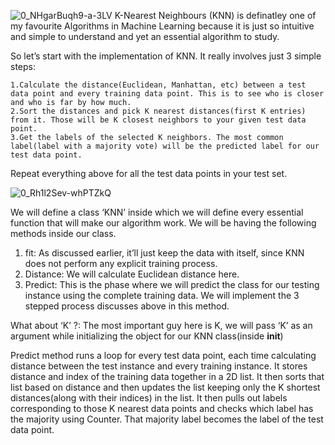 ![0_NHgarBuqh9-a-3LV](https://user-images.githubusercontent.com/55916366/161840775-10861e36-f9d6-452a-9e32-3dfa2d07ed5d.png)
K-Nearest Neighbours (KNN) is definatley one of my favourite Algorithms in Machine Learning because it is just so intuitive and simple to understand and yet an essential algorithm to study.

So let’s start with the implementation of KNN. It really involves just 3 simple steps:

    1.Calculate the distance(Euclidean, Manhattan, etc) between a test data point and every training data point. This is to see who is closer and who is far by how much.
    2.Sort the distances and pick K nearest distances(first K entries) from it. Those will be K closest neighbors to your given test data point.
    3.Get the labels of the selected K neighbors. The most common label(label with a majority vote) will be the predicted label for our test data point.

Repeat everything above for all the test data points in your test set.

![0_Rh1l2Sev-whPTZkQ](https://user-images.githubusercontent.com/55916366/161841118-5516d0c1-c070-495d-8120-21d1b98defdb.png)

We will define a class ‘KNN’ inside which we will define every essential function that will make our algorithm work. We will be having the following methods inside our class.
  1. fit: As discussed earlier, it’ll just keep the data with itself, since KNN does not perform any explicit training process.
  2. Distance: We will calculate Euclidean distance here.
  3. Predict: This is the phase where we will predict the class for our testing instance using the complete training data. We will implement the 3 stepped process discusses above in this method.

What about ‘K’ ?: The most important guy here is K, we will pass ‘K’ as an argument while initializing the object for our KNN class(inside __init__)

Predict method runs a loop for every test data point, each time calculating distance between the test instance and every training instance. It stores distance and index of the training data together in a 2D list. It then sorts that list based on distance and then updates the list keeping only the K shortest distances(along with their indices) in the list.
It then pulls out labels corresponding to those K nearest data points and checks which label has the majority using Counter. That majority label becomes the label of the test data point.
